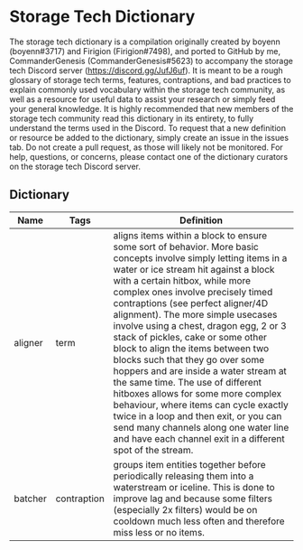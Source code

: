 # Storage Tech Dictionary
The storage tech dictionary is a compilation originally created by boyenn (boyenn#3717) and Firigion (Firigion#7498), and ported to GitHub by me, CommanderGenesis (CommanderGenesis#5623) to accompany the storage tech Discord server (https://discord.gg/JufJ6uf). It is meant to be a rough glossary of storage tech terms, features, contraptions, and bad practices to explain commonly used vocabulary within the storage tech community, as well as a resource for useful data to assist your research or simply feed your general knowledge. It is highly recommended that new members of the storage tech community read this dictionary in its entirety, to fully understand the terms used in the Discord. To request that a new definition or resource be added to the dictionary, simply create an issue in the issues tab. Do not create a pull request, as those will likely not be monitored. For help, questions, or concerns, please contact one of the dictionary curators on the storage tech Discord server.

## Dictionary
| Name | Tags | Definition |
| ------------- | ------------- | -------------|
| aligner | term | aligns items within a block to ensure some sort of behavior. More basic concepts involve simply letting items in a water or ice stream hit against a block with a certain hitbox, while more complex ones involve precisely timed contraptions (see perfect aligner/4D alignment). The more simple usecases involve using a chest, dragon egg, 2 or 3 stack of pickles, cake or some other block to align the items between two blocks such that they go over some hoppers and are inside a water stream at the same time. The use of different hitboxes allows for some more complex behaviour, where items can cycle exactly twice in a loop and then exit, or you can send many channels along one water line and have each channel exit in a different spot of the stream. |
| batcher | contraption | groups item entities together before periodically releasing them into a waterstream or iceline. This is done to improve lag and because some filters (especially 2x filters) would be on cooldown much less often and therefore miss less or no items. |
